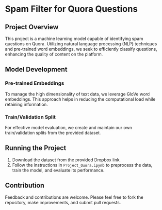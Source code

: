 # Spam Filter for Quora Questions

## Project Overview
This project is a machine learning model capable of identifying spam questions on Quora. Utilizing natural language processing (NLP) techniques and pre-trained word embeddings, we seek to efficiently classify questions, enhancing the quality of content on the platform.

## Model Development
### Pre-trained Embeddings
To manage the high dimensionality of text data, we leverage GloVe word embeddings. This approach helps in reducing the computational load while retaining information.

### Train/Validation Split
For effective model evaluation, we create and maintain our own train/validation splits from the provided dataset.

## Running the Project
1. Download the dataset from the provided Dropbox link.
2. Follow the instructions in `Project_Quora.ipynb` to preprocess the data, train the model, and evaluate its performance.

## Contribution
Feedback and contributions are welcome. Please feel free to fork the repository, make improvements, and submit pull requests.
